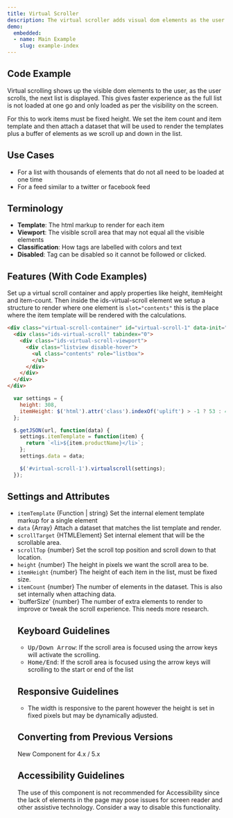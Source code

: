 ```yaml
---
title: Virtual Scroller
description: The virtual scroller adds visual dom elements as the user scrolls
demo:
  embedded:
  - name: Main Example
    slug: example-index
---
```


## Code Example

Virtual scrolling shows up the visible dom elements to the user, as the user scrolls, the next list is displayed. This gives faster experience as the full list is not loaded at one go and only loaded as per the visibility on the screen.

For this to work items must be fixed height. We set the item count and item template and then attach a dataset that will be used to render the templates plus a buffer of elements as we scroll up and down in the list.

## Use Cases

- For a list with thousands of elements that do not all need to be loaded at one time
- For a feed similar to a twitter or facebook feed

## Terminology

- **Template**: The html markup to render for each item
- **Viewport**: The visible scroll area that may not equal all the visible elements
- **Classification**:  How tags are labelled with colors and text
- **Disabled**: Tag can be disabled so it cannot be followed or clicked.

## Features (With Code Examples)

Set up a virtual scroll container and apply properties like height, itemHeight and item-count. Then inside the ids-virtual-scroll element we setup a structure to render where one element is `slot="contents"` this is the place where the item template will be rendered with the calculations.

```html
<div class="virtual-scroll-container" id="virtual-scroll-1" data-init="false">
  <div class="ids-virtual-scroll" tabindex="0">
    <div class="ids-virtual-scroll-viewport">
      <div class="listview disable-hover">
        <ul class="contents" role="listbox">
        </ul>
      </div>
    </div>
  </div>
</div>
```

```js
  var settings = {
    height: 308,
    itemHeight: $('html').attr('class').indexOf('uplift') > -1 ? 53 : 47
  };

  $.getJSON(url, function(data) {
    settings.itemTemplate = function(item) {
      return `<li>${item.productName}</li>`;
    };
    settings.data = data;

    $('#virtual-scroll-1').virtualscroll(settings);
  });
```

## Settings and Attributes

- `itemTemplate` {Function | string} Set the internal element template markup for a single element
- `data` {Array<Object>} Attach a dataset that matches the list template and render.
- `scrollTarget` {HTMLElement} Set internal element that will be the scrollable area.
- `scrollTop` {number} Set the scroll top position and scroll down to that location.
- `height` {number} The height in pixels we want the scroll area to be.
- `itemHeight` {number} The height of each item in the list, must be fixed size.
- `itemCount` {number} The number of elements in the dataset. This is also set internally when attaching data.
- `bufferSize' {number} The number of extra elements to render to improve or tweak the scroll experience. This needs more research.

## Keyboard Guidelines

- <kbd>Up/Down Arrow</kbd>: If the scroll area is focused using the arrow keys will activate the scrolling.
- <kbd>Home/End</kbd>: If the scroll area is focused using the arrow keys will scrolling to the start or end of the list

## Responsive Guidelines

- The width is responsive to the parent however the height is set in fixed pixels but may be dynamically adjusted.

## Converting from Previous Versions

New Component for 4.x / 5.x

## Accessibility Guidelines

The use of this component is not recommended for Accessibility since the lack of elements in the page may pose issues for screen reader and other assistive technology. Consider a way to disable this functionality.
